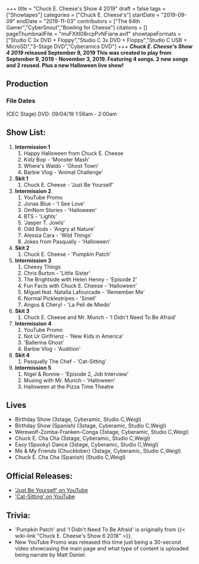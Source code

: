 +++
title = "Chuck E. Cheese's Show 4 2019"
draft = false
tags = ["Showtapes"]
categories = ["Chuck E. Cheese's"]
startDate = "2019-09-09"
endDate = "2019-11-03"
contributors = ["The 64th Gamer","CyberSnout","Bowling for Cheese"]
citations = []
pageThumbnailFile = "muFXItI08rcpPvNFiarw.avif"
showtapeFormats = ["Studio C 3x DVD + Floppy","Studio C 3x DVD + Floppy","Studio C USB + MicroSD","3-Stage DVD","Cyberamics DVD"]
+++
***Chuck E. Cheese's Show 4 2019* released September 9, 2019
This was created to play from September 9, 2019 - November 3, 2019. Featuring 4 songs. 2 new songs and 2 reused. Plus a new Halloween live show!**

## Production

### File Dates

(CEC Stage) DVD: 09/04/19 1:56am - 2:00am

## Show List:

1.  **Intermission 1**
    1.  Happy Halloween from Chuck E. Cheese
    2.  Kidz Bop - 'Monster Mash'
    3.  Where's Waldo - 'Ghost Town'
    4.  Barbie Vlog - 'Animal Challenge'
2.  **Skit 1**
    1.  Chuck E. Cheese - 'Just Be Yourself'
3.  **Intermission 2**
    1.  YouTube Promo
    2.  Jonas Blue - 'I See Love'
    3.  OmNom Stories - 'Halloween'
    4.  BTS - 'Lights'
    5.  'Jasper T. Jowls'
    6.  Odd Bods - 'Angry at Nature'
    7.  Alessia Cara - 'Wild Things'
    8.  Jokes from Pasqually - 'Halloween'
4.  **Skit 2**
    1.  Chuck E. Cheese - 'Pumpkin Patch'
5.  **Intermission 3**
    1.  Cheesy Things
    2.  Chris Burton - 'Little Sister'
    3.  The Brightside with Helen Henny - 'Episode 2'
    4.  Fun Facts with Chuck E. Cheese - 'Halloween'
    5.  Miguel feat. Natalia Lafourcade - 'Remember Me'
    6.  Normal Picklestripes - 'Smell'
    7.  Angus & Cheryl - 'La Peli de Miedo'
6.  **Skit 3**
    1.  Chuck E. Cheese and Mr. Munch - 'I Didn't Need To Be Afraid'
7.  **Intermission 4**
    1.  YouTube Promo
    2.  Not Ur Girlfrienz - 'New Kids in America'
    3.  'Ballerina Ghost'
    4.  Barbie Vlog - 'Audition'
8.  **Skit 4**
    1.  Pasqually The Chef - 'Cat-Sitting'
9.  **Intermission 5**
    1.  Nigel & Ronnie - 'Episode 2, Job Interview'
    2.  Musing with Mr. Munch - 'Halloween'
    3.  Halloween at the Pizza Time Theatre

## Lives

- Birthday Show (3stage, Cyberamic, Studio C,Weigl)
- Birthday Show (Spanish) (3stage, Cyberamic, Studio C,Weigl)
- Werewolf-Zomba-Franken-Conga (3stage, Cyberamic, Studio C,Weigl)
- Chuck E. Cha Cha (3stage, Cyberamic, Studio C,Weigl)
- Easy (Spooky) Dance (3stage, Cyberamic, Studio C,Weigl)
- Me & My Friends (Chucktober) (3stage, Cyberamic, Studio C,Weigl)
- Chuck E. Cha Cha (Spanish) (Studio C,Weigl)

## Official Releases:

- ['Just Be Yourself' on YouTube](https://www.youtube.com/watch?v=zhkiBZL7fao)
- ['Cat-Sitting' on YouTube](https://www.youtube.com/watch?v=b5gtaZBh5bA)

## Trivia:

- 'Pumpkin Patch' and 'I Didn't Need To Be Afraid' is originally from {{< wiki-link "Chuck E. Cheese's Show 6 2018" >}}.
- New YouTube Promo was released this time just being a 30-second video showcasing the main page and what type of content is uploaded being narrate by Matt Daniel.

